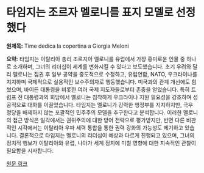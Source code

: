 # 타임지는 조르자 멜로니를 표지 모델로 선정했다

**원제목:** Time dedica la copertina a Giorgia Meloni

**요약:** 타임지는 이탈리아 총리 조르지아 멜로니를 유럽에서 가장 흥미로운 인물 중 하나로 소개하며, 그녀의 리더십이 세계를 변화시킬 수 있다고 보도했습니다.  초기 우려와 달리 멜로니는 집권 후 일부 공약을 중도적으로 수정하고, 유럽연합, NATO, 우크라이나를 지지하며 국제적으로 실용적인 보수주의자로 행동했습니다.  미국과의 관계 개선에도 힘썼으며, 바이든 대통령을 비롯한 여러 국제 지도자들로부터 존중을 얻었습니다.  특히 트럼프 전 대통령과의 회담에서 멜로니는 침착하게 우크라이나 지원 필요성을 강조하며 성공적으로 대화를 이끌었습니다.  타임지는 멜로니가 강력한 행정부를 지지하지만, 극우 정당을 배제하지 않는 포괄적인 민주주의 모델을 추구한다고 분석합니다.  이러한 멜로니의 접근 방식은 일각에서는 권위주의에 대한 방어 전략으로 평가받지만, 반면 다른 비판적인 시각에서는 이탈리아 우파 세력 통합을 통한 권력 강화의 가능성도 제기하고 있습니다.  결론적으로 타임지는 멜로니의 리더십이 예상과 다르게 진행되고 있으며,  그녀의 정치적 행보가 이탈리아와 유럽, 나아가 세계 정치에 미칠 영향에 대한 지속적인 관찰이 필요함을 시사합니다.

[원문 링크](https://www.agi.it/estero/news/2025-07-24/time-dedica-copertina-premier-giorgia-meloni-32439026/)
